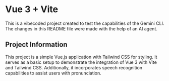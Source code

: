 # Vue 3 + Vite

This is a vibecoded project created to test the capabilities of the Gemini CLI. The changes in this README file were made with the help of an AI agent.

## Project Information
This project is a simple Vue.js application with Tailwind CSS for styling. It serves as a basic setup to demonstrate the integration of Vue 3 with Vite and Tailwind CSS. Additionally, it incorporates speech recognition capabilities to assist users with pronunciation.

